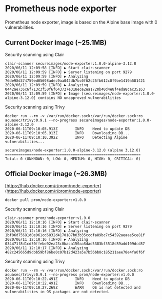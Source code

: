 # Prometheus node exporter

Prometheus node exporter, image is based on the Alpine base image with 0 vulnerabilities.

## Current Docker image (~25.1MB)

Security scanning using Clair
```
clair-scanner secureimages/node-exporter:1.0.0-alpine-3.12.0
2020/06/11 12:09:58 [INFO] ▶ Start clair-scanner
2020/06/11 12:09:59 [INFO] ▶ Server listening on port 9279
2020/06/11 12:09:59 [INFO] ▶ Analyzing 76de98d374759ed05698adec9aa042db7bc0f62c25fb612c0f9be1419a581421
2020/06/11 12:09:59 [INFO] ▶ Analyzing 0442ae736c6f713c3f50f6f643727e318ece2ea1720b40d4e8f4eda8cac35163
2020/06/11 12:09:59 [INFO] ▶ Image [secureimages/node-exporter:1.0.0-alpine-3.12.0] contains NO unapproved vulnerabilities
```

Security scanning using Trivy
```
docker run --rm -v /var/run/docker.sock:/var/run/docker.sock:ro aquasec/trivy:0.9.1 --no-progress secureimages/node-exporter:1.0.0-alpine-3.12.0
2020-06-11T09:10:05.913Z        INFO    Need to update DB
2020-06-11T09:10:05.913Z        INFO    Downloading DB...
2020-06-11T09:10:10.392Z        INFO    Detecting Alpine vulnerabilities...

secureimages/node-exporter:1.0.0-alpine-3.12.0 (alpine 3.12.0)
==============================================================
Total: 0 (UNKNOWN: 0, LOW: 0, MEDIUM: 0, HIGH: 0, CRITICAL: 0)
```

## Official Docker image (~26.3MB)

[https://hub.docker.com/r/prom/node-exporter](https://hub.docker.com/r/prom/node-exporter)
```
docker pull prom/node-exporter:v1.0.0
```

Security scanning using Clair
```
clair-scanner prom/node-exporter:v1.0.0
2020/06/11 12:10:16 [INFO] ▶ Start clair-scanner
2020/06/11 12:10:16 [INFO] ▶ Server listening on port 9279
2020/06/11 12:10:16 [INFO] ▶ Analyzing 1bf86d75681d0e961cd6832d4170187b03b35ccdfa89bc7c54592aeaae5ce81f
2020/06/11 12:10:16 [INFO] ▶ Analyzing 034471f8d1cd50ffebd02ea23c0baca150aa8dad5383bf3518d89add109dcd87
2020/06/11 12:10:17 [INFO] ▶ Analyzing 482c245665d9dbb59bf86be0c07b12d423a5e7b56bb8c185211aee78e4fa0f6f
```

Security scanning using Trivy
```
docker run --rm -v /var/run/docker.sock:/var/run/docker.sock:ro aquasec/trivy:0.9.1 --no-progress prom/node-exporter:v1.0.0
2020-06-11T09:10:22.491Z        INFO    Need to update DB
2020-06-11T09:10:22.491Z        INFO    Downloading DB...
2020-06-11T09:10:27.269Z        WARN    OS is not detected and vulnerabilities in OS packages are not detected.
```
